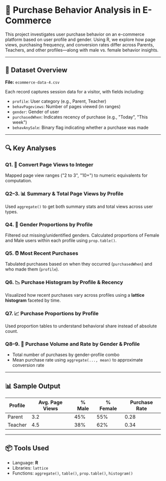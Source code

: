 # 🛒 Purchase Behavior Analysis in E-Commerce

This project investigates user purchase behavior on an e-commerce platform based on user profile and gender. Using R, we explore how page views, purchasing frequency, and conversion rates differ across Parents, Teachers, and other profiles—along with male vs. female behavior insights.

---

## 📂 Dataset Overview

**File:** `ecommerce-data-4.csv`

Each record captures session data for a visitor, with fields including:
- `profile`: User category (e.g., Parent, Teacher)
- `behavPageviews`: Number of pages viewed (in ranges)
- `gender`: Gender of user
- `purchasedWhen`: Indicates recency of purchase (e.g., "Today", "This week")
- `behavAnySale`: Binary flag indicating whether a purchase was made

---

## 🔍 Key Analyses

### Q1. 🔢 Convert Page Views to Integer
Mapped page view ranges ("2 to 3", "10+") to numeric equivalents for computation.

### Q2–3. 📊 Summary & Total Page Views by Profile
Used `aggregate()` to get both summary stats and total views across user types.

### Q4. 👥 Gender Proportions by Profile
Filtered out missing/unidentified genders. Calculated proportions of Female and Male users within each profile using `prop.table()`.

### Q5. ⏰ Most Recent Purchases
Tabulated purchases based on when they occurred (`purchasedWhen`) and who made them (`profile`).

### Q6. 📉 Purchase Histogram by Profile & Recency
Visualized how recent purchases vary across profiles using a **lattice histogram** faceted by time.

### Q7. 📈 Purchase Proportions by Profile
Used proportion tables to understand behavioral share instead of absolute count.

### Q8–9. 💸 Purchase Volume and Rate by Gender & Profile
- Total number of purchases by gender-profile combo
- Mean purchase rate using `aggregate(..., mean)` to approximate conversion rate

---

## 📊 Sample Output

| Profile  | Avg. Page Views | % Male | % Female | Purchase Rate |
|----------|-----------------|--------|----------|----------------|
| Parent   | 3.2             | 45%    | 55%      | 0.28           |
| Teacher  | 4.5             | 38%    | 62%      | 0.34           |

---

## 📦 Tools Used

- Language: **R**
- Libraries: `lattice`
- Functions: `aggregate()`, `table()`, `prop.table()`, `histogram()`



